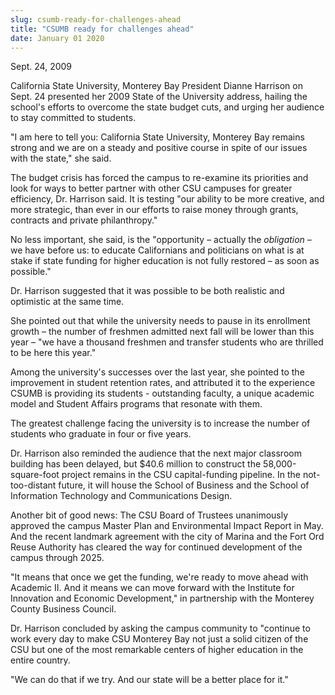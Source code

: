 ```yaml
---
slug: csumb-ready-for-challenges-ahead
title: "CSUMB ready for challenges ahead"
date: January 01 2020
---
```


<p>Sept. 24, 2009
</p><p>California State University, Monterey Bay President Dianne Harrison on Sept. 24 presented her 2009 State of the University address, hailing the school's efforts to overcome the state budget cuts, and urging her audience to stay committed to students.
</p><p>"I am here to tell you: California State University, Monterey Bay remains strong and we are on a steady and positive course in spite of our issues with the state," she said.
</p><p>The budget crisis has forced the campus to re-examine its priorities and look for ways to better partner with other CSU campuses for greater efficiency, Dr. Harrison said. It is testing "our ability to be more creative, and more strategic, than ever in our efforts to raise money through grants, contracts and private philanthropy."
</p><p>No less important, she said, is the "opportunity – actually the <em>obligation –</em> we have before us: to educate Californians and politicians on what is at stake if state funding for higher education is not fully restored – as soon as possible."
</p><p>Dr. Harrison suggested that it was possible to be both realistic and optimistic at the same time.
</p><p>She pointed out that while the university needs to pause in its enrollment growth – the number of freshmen admitted next fall will be lower than this year – "we have a thousand freshmen and transfer students who are thrilled to be here this year."
</p><p>Among the university's successes over the last year, she pointed to the improvement in student retention rates, and attributed it to the experience CSUMB is providing its students - outstanding faculty, a unique academic model and Student Affairs programs that resonate with them.
</p><p>The greatest challenge facing the university is to increase the number of students who graduate in four or five years.
</p><p>Dr. Harrison also reminded the audience that the next major classroom building has been delayed, but $40.6 million to construct the 58,000-square-foot project remains in the CSU capital-funding pipeline. In the not-too-distant future, it will house the School of Business and the School of Information Technology and Communications Design.
</p><p>Another bit of good news: The CSU Board of Trustees unanimously approved the campus Master Plan and Environmental Impact Report in May. And the recent landmark agreement with the city of Marina and the Fort Ord Reuse Authority has cleared the way for continued development of the campus through 2025.
</p><p>"It means that once we get the funding, we're ready to move ahead with Academic II. And it means we can move forward with the Institute for Innovation and Economic Development," in partnership with the Monterey County Business Council.
</p><p>Dr. Harrison concluded by asking the campus community to "continue to work every day to make CSU Monterey Bay not just a solid citizen of the CSU but one of the most remarkable centers of higher education in the entire country.
</p><p>"We can do that if we try. And our state will be a better place for it."
</p><p> 
</p><p> 
</p><p> 
</p><p> 
</p><p> 
</p><p> 
</p><p> 
</p><p> 
</p><p> 
</p><p> 
</p>
